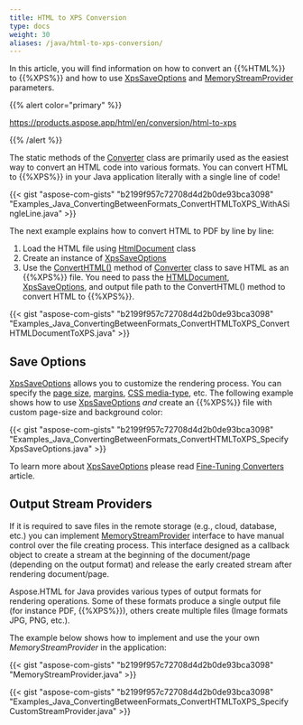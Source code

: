 ```yaml
---
title: HTML to XPS Conversion
type: docs
weight: 30
aliases: /java/html-to-xps-conversion/
---
```


In this article, you will find information on how to convert an {{%HTML%}} to {{%XPS%}} and how to use [XpsSaveOptions](https://apireference.aspose.com/html/java/com.aspose.html.saving/xpssaveoptions) and [MemoryStreamProvider](https://apireference.aspose.com/html/java/com.aspose.html/package-frame) parameters.


{{% alert color="primary" %}} 

<https://products.aspose.app/html/en/conversion/html-to-xps>

{{% /alert %}} 

The static methods of the [Converter](https://apireference.aspose.com/html/java/com.aspose.html.converters/converter) class are primarily used as the easiest way to convert an HTML code into various formats. You can convert HTML to {{%XPS%}} in your Java application literally with a single line of code!

{{< gist "aspose-com-gists" "b2199f957c72708d4d2b0de93bca3098" "Examples_Java_ConvertingBetweenFormats_ConvertHTMLToXPS_WithASingleLine.java" >}}

The next example explains how to convert HTML to PDF by line by line:

1. Load the HTML file using [HtmlDocument](https://apireference.aspose.com/html/java/com.aspose.html/HTMLDocument) class
1. Create an instance of [XpsSaveOptions](https://apireference.aspose.com/html/java/com.aspose.html.saving/xpssaveoptions)
1. Use the [ConvertHTML()](https://apireference.aspose.com/html/java/com.aspose.html.converters.converter/converthtml/methods/1) method of [Converter](https://apireference.aspose.com/html/java/com.aspose.html.converters/converter) class to save HTML as an {{%XPS%}} file. You need to pass the [HTMLDocument](https://apireference.aspose.com/html/java/com.aspose.html/HTMLDocument), [XpsSaveOptions](https://apireference.aspose.com/html/java/com.aspose.html.saving/xpssaveoptions), and output file path to the ConvertHTML() method to convert HTML to {{%XPS%}}.

{{< gist "aspose-com-gists" "b2199f957c72708d4d2b0de93bca3098" "Examples_Java_ConvertingBetweenFormats_ConvertHTMLToXPS_ConvertHTMLDocumentToXPS.java" >}}
## **Save Options** ## 
[XpsSaveOptions](https://apireference.aspose.com/html/java/com.aspose.html.saving/xpssaveoptions) allows you to customize the rendering process. You can specify the [page size](https://apireference.aspose.com/html/java/com.aspose.html.rendering/RenderingOptions#getPageSetup--), [margins](https://apireference.aspose.com/html/java/com.aspose.html.drawing/Page#getMargin--), [CSS media-type](https://apireference.aspose.com/html/java/com.aspose.html.rendering/MediaType), etc. The following example shows how to use [XpsSaveOptions](https://apireference.aspose.com/html/java/com.aspose.html.saving/xpssaveoptions) *and* create an {{%XPS%}} file with custom page-size and background color:

{{< gist "aspose-com-gists" "b2199f957c72708d4d2b0de93bca3098" "Examples_Java_ConvertingBetweenFormats_ConvertHTMLToXPS_SpecifyXpsSaveOptions.java" >}}

To learn more about [XpsSaveOptions](https://apireference.aspose.com/html/java/aspose.html.saving/xpssaveoptions) please read [Fine-Tuning Converters](/html/java/fine-tuning-converters/) article.
## **Output Stream Providers** ## 
If it is required to save files in the remote storage (e.g., cloud, database, etc.) you can implement [MemoryStreamProvider](https://apireference.aspose.com/html/java/com.aspose.html/package-frame) interface to have manual control over the file creating process. This interface designed as a callback object to create a stream at the beginning of the document/page (depending on the output format) and release the early created stream after rendering document/page.

Aspose.HTML for Java provides various types of output formats for rendering operations. Some of these formats produce a single output file (for instance PDF, {{%XPS%}}), others create multiple files (Image formats JPG, PNG, etc.).

The example below shows how to implement and use the your own *MemoryStreamProvider* in the application:

{{< gist "aspose-com-gists" "b2199f957c72708d4d2b0de93bca3098" "MemoryStreamProvider.java" >}}

{{< gist "aspose-com-gists" "b2199f957c72708d4d2b0de93bca3098" "Examples_Java_ConvertingBetweenFormats_ConvertHTMLToXPS_SpecifyCustomStreamProvider.java" >}}

